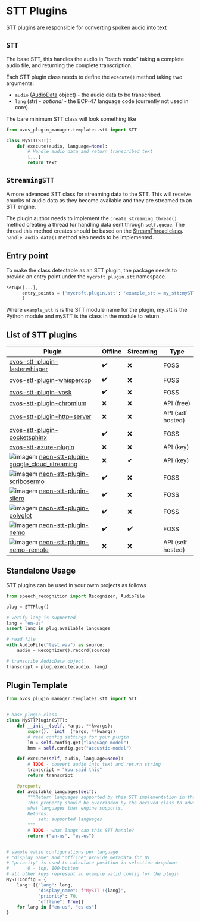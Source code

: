 # STT Plugins

STT plugins are responsible for converting spoken audio into text

## `STT`

The base STT, this handles the audio in "batch mode" taking a complete audio file, and returning the complete transcription.

Each STT plugin class needs to define the `execute()` method taking two arguments:

* `audio` \([AudioData](https://github.com/Uberi/speech_recognition/blob/master/reference/library-reference.rst#audiodataframe_data-bytes-sample_rate-int-sample_width-int---audiodata) object\) - the audio data to be transcribed.  
* `lang` \(str\) - _optional_ - the BCP-47 language code \(currently not used in core\).

The bare minimum STT class will look something like

```python
from ovos_plugin_manager.templates.stt import STT

class MySTT(STT):
    def execute(audio, language=None):
        # Handle audio data and return transcribed text
        [...]
        return text
```

## `StreamingSTT`

A more advanced STT class for streaming data to the STT. This will receive chunks of audio data as they become available and they are streamed to an STT engine.

The plugin author needs to implement the `create_streaming_thread()` method creating a thread for handling data sent through `self.queue`. The thread this method creates should be based on the [StreamThread class](https://github.com/MycroftAI/mycroft-core/blob/dev/mycroft/stt/__init__.py#L325). `handle_audio_data()` method also needs to be implemented.

## Entry point

To make the class detectable as an STT plugin, the package needs to provide an entry point under the `mycroft.plugin.stt` namespace.

```python
setup([...],
      entry_points = {'mycroft.plugin.stt': 'example_stt = my_stt:mySTT'}
      )
```

Where `example_stt` is is the STT module name for the plugin, my\_stt is the Python module and mySTT is the class in the module to return.


## List of STT plugins

| Plugin                                                                                                                                                                                                                       | Offline | Streaming | Type              | 
|------------------------------------------------------------------------------------------------------------------------------------------------------------------------------------------------------------------------------|---------|-----------|-------------------|
| [ovos-stt-plugin-fasterwhisper](https://github.com/OpenVoiceOS/ovos-stt-plugin-fasterwhisper)                                                                                                                                | ✔️      | ❌         | FOSS              |
| [ovos-stt-plugin-whispercpp](https://github.com/OpenVoiceOS/ovos-stt-plugin-whispercpp)                                                                                                                                      | ✔️      | ❌         | FOSS              |
| [ovos-stt-plugin-vosk](https://github.com/OpenVoiceOS/ovos-stt-plugin-vosk)                                                                                                                                                  | ✔️      | ❌         | FOSS              |
| [ovos-stt-plugin-chromium](https://github.com/OpenVoiceOS/ovos-stt-plugin-chromium)                                                                                                                                          | ❌       | ❌         | API (free)        |
| [ovos-stt-plugin-http-server](https://github.com/OpenVoiceOS/ovos-stt-plugin-http-server)                                                                                                                                    | ❌       | ❌         | API (self hosted) |
| [ovos-stt-plugin-pocketsphinx](https://github.com/OpenVoiceOS/ovos-stt-plugin-pocketsphinx)                                                                                                                                  | ✔️      | ❌         | FOSS              |
| [ovos-stt-azure-plugin](https://github.com/OpenVoiceOS/ovos-stt-azure-plugin)                                                                                                                                                | ❌       | ❌         | API (key)         |
| ![imagem](https://github.com/OpenVoiceOS/ovos-media/assets/33701864/90f31b0a-dd56-457d-a3cf-7fc08b460038) [neon-stt-plugin-google_cloud_streaming](https://github.com/NeonGeckoCom/neon-stt-plugin-google_cloud_streaming)   | ❌       | ✔         | API (key)         |
| ![imagem](https://github.com/OpenVoiceOS/ovos-media/assets/33701864/90f31b0a-dd56-457d-a3cf-7fc08b460038) [neon-stt-plugin-scribosermo](https://github.com/NeonGeckoCom/neon-stt-plugin-scribosermo)                         | ✔️      | ❌         | FOSS              |  
| ![imagem](https://github.com/OpenVoiceOS/ovos-media/assets/33701864/90f31b0a-dd56-457d-a3cf-7fc08b460038) [neon-stt-plugin-silero](https://github.com/NeonGeckoCom/neon-stt-plugin-silero)                                   | ✔️      | ❌         | FOSS              | 
| ![imagem](https://github.com/OpenVoiceOS/ovos-media/assets/33701864/90f31b0a-dd56-457d-a3cf-7fc08b460038) [neon-stt-plugin-polyglot](https://github.com/NeonGeckoCom/neon-stt-plugin-polyglot)                               | ✔️      | ❌         | FOSS              |
| ![imagem](https://github.com/OpenVoiceOS/ovos-media/assets/33701864/90f31b0a-dd56-457d-a3cf-7fc08b460038) [neon-stt-plugin-nemo](https://github.com/NeonGeckoCom/neon-stt-plugin-nemo)                                       | ✔️      | ✔️        | FOSS              | 
| ![imagem](https://github.com/OpenVoiceOS/ovos-media/assets/33701864/90f31b0a-dd56-457d-a3cf-7fc08b460038) [neon-stt-plugin-nemo-remote](https://github.com/NeonGeckoCom/neon-stt-plugin-nemo-remote)                         | ❌️      | ❌         | API (self hosted) | 

## Standalone Usage

STT plugins can be used in your owm projects as follows

```python
from speech_recognition import Recognizer, AudioFile

plug = STTPlug()

# verify lang is supported
lang = "en-us"
assert lang in plug.available_languages

# read file
with AudioFile("test.wav") as source:
    audio = Recognizer().record(source)

# transcribe AudioData object
transcript = plug.execute(audio, lang)
```

## Plugin Template

```python
from ovos_plugin_manager.templates.stt import STT


# base plugin class
class MySTTPlugin(STT):
    def __init__(self, *args, **kwargs):
        super().__init__(*args, **kwargs)
        # read config settings for your plugin
        lm = self.config.get("language-model")
        hmm = self.config.get("acoustic-model")

    def execute(self, audio, language=None):
        # TODO - convert audio into text and return string
        transcript = "You said this"
        return transcript

    @property
    def available_languages(self):
        """Return languages supported by this STT implementation in this state
        This property should be overridden by the derived class to advertise
        what languages that engine supports.
        Returns:
            set: supported languages
        """
        # TODO - what langs can this STT handle?
        return {"en-us", "es-es"}


# sample valid configurations per language
# "display_name" and "offline" provide metadata for UI
# "priority" is used to calculate position in selection dropdown 
#       0 - top, 100-bottom
# all other keys represent an example valid config for the plugin 
MySTTConfig = {
    lang: [{"lang": lang,
            "display_name": f"MySTT ({lang}",
            "priority": 70,
            "offline": True}]
    for lang in ["en-us", "es-es"]
}
```
